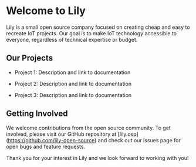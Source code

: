 # Welcome to Lily

Lily is a small open source company focused on creating cheap and easy to recreate IoT projects. Our goal is to make IoT technology accessible to everyone, regardless of technical expertise or budget.

## Our Projects

- Project 1: Description and link to documentation

- Project 2: Description and link to documentation

- Project 3: Description and link to documentation

## Getting Involved

We welcome contributions from the open source community. To get involved, please visit our GitHub repository at [lily.osp] (https://github.com/lily-open-source) and check out our issues page for open bugs and feature requests.

Thank you for your interest in Lily and we look forward to working with you!
